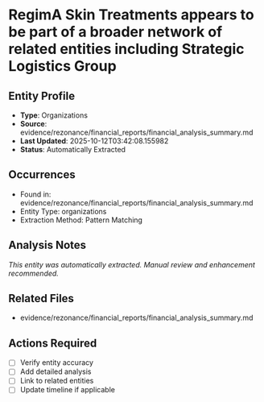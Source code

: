 # RegimA Skin Treatments appears to be part of a broader network of related entities including Strategic Logistics Group

## Entity Profile
- **Type**: Organizations
- **Source**: evidence/rezonance/financial_reports/financial_analysis_summary.md
- **Last Updated**: 2025-10-12T03:42:08.155982
- **Status**: Automatically Extracted

## Occurrences
- Found in: evidence/rezonance/financial_reports/financial_analysis_summary.md
- Entity Type: organizations
- Extraction Method: Pattern Matching

## Analysis Notes
*This entity was automatically extracted. Manual review and enhancement recommended.*

## Related Files
- evidence/rezonance/financial_reports/financial_analysis_summary.md

## Actions Required
- [ ] Verify entity accuracy
- [ ] Add detailed analysis
- [ ] Link to related entities
- [ ] Update timeline if applicable
